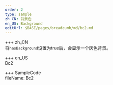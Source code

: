 ```yaml
---   
order: 2
type: sample  
zh_CN: 背景色 
en_US: Background
editUrl: $BASE/pages/breadcumb/md/bc2.md
---      
```


+++ zh_CN   
 将<Code>hasBackground</Code>设置为true后，会显示一个灰色背景。

+++ en_US   
Bc2

+++ SampleCode  
fileName: Bc2
